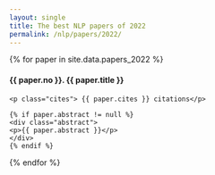 ```yaml
---
layout: single
title: The best NLP papers of 2022
permalink: /nlp/papers/2022/
---
```


<div>
{% for paper in site.data.papers_2022 %}
    <h4>{{ paper.no }}. <a href="{{ paper.url }}" style="text-decoration:none">{{ paper.title }}</a></h4>

    <p class="cites"> {{ paper.cites }} citations</p>

    {% if paper.abstract != null %}
    <div class="abstract">
    <p>{{ paper.abstract }}</p>
    </div>
    {% endif %}
{% endfor %}
</div>

